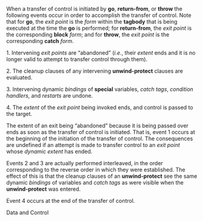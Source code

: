  



When a transfer of control is initiated by **go**, **return-from**, or **throw** the following events occur in order to accomplish the transfer of control. Note that for **go**, the *exit point* is the *form* within the **tagbody** that is being executed at the time the **go** is performed; for **return-from**, the *exit point* is the corresponding **block** *form*; and for **throw**, the *exit point* is the corresponding **catch** *form*. 



1\. Intervening *exit points* are “abandoned” (*i.e.*, their *extent* ends and it is no longer valid to attempt to transfer control through them). 



2\. The cleanup clauses of any intervening **unwind-protect** clauses are evaluated. 



3\. Intervening dynamic *bindings* of **special** variables, *catch tags*, *condition handlers*, and *restarts* are undone. 



4\. The *extent* of the *exit point* being invoked ends, and control is passed to the target. 



The extent of an exit being “abandoned” because it is being passed over ends as soon as the transfer of control is initiated. That is, event 1 occurs at the beginning of the initiation of the transfer of control. The consequences are undefined if an attempt is made to transfer control to an *exit point* whose *dynamic extent* has ended. 



Events 2 and 3 are actually performed interleaved, in the order corresponding to the reverse order in which they were established. The effect of this is that the cleanup clauses of an **unwind-protect** see the same dynamic *bindings* of variables and *catch tags* as were visible when the **unwind-protect** was entered. 



Event 4 occurs at the end of the transfer of control. 



Data and Control 











